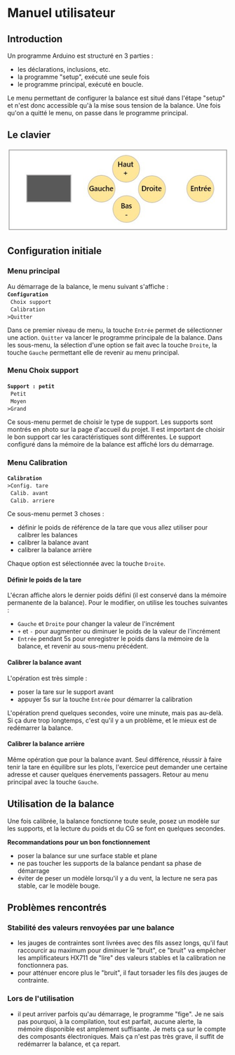 # Manuel utilisateur

## Introduction
Un programme Arduino est structuré en 3 parties :
* les déclarations, inclusions, etc.
* la programme "setup", exécuté une seule fois
* le programme principal, exécuté en boucle.

Le menu permettant de configurer la balance est situé dans l'étape "setup" et n'est donc accessible qu'à la mise sous tension de la balance. Une fois qu'on a quitté le menu, on passe dans le programme principal.


## Le clavier
![clavier](/Images/CGScale-keyboard-fr.jpg)

## Configuration initiale

### Menu principal
Au démarrage de la balance, le menu suivant s'affiche : </br>
**`Configuration`** </br>
` Choix support` </br>
` Calibration` </br>
`>Quitter` </br>

Dans ce premier niveau de menu, la touche `Entrée` permet de sélectionner une action. `Quitter` va lancer le programme principale de la balance.
Dans les sous-menu, la sélection d'une option se fait avec la touche `Droite`, la touche `Gauche` permettant elle de revenir au menu principal.

### Menu Choix support
**`Support : petit `** </br>
` Petit` </br>
` Moyen` </br>
`>Grand` </br>

Ce sous-menu permet de choisir le type de support. Les supports sont montrés en photo sur la page d'accueil du projet. Il est important de choisir le bon support car les caractéristiques sont différentes. Le support configuré dans la mémoire de la balance est affiché lors du démarrage.

### Menu Calibration
**`Calibration`** </br>
`>Config. tare` </br>
` Calib. avant` </br>
` Calib. arriere` </br>

Ce sous-menu permet 3 choses :
* définir le poids de référence de la tare que vous allez utiliser pour calibrer les balances
* calibrer la balance avant
* calibrer la balance arrière </br>

Chaque option est sélectionnée avec la touche `Droite`.

#### Définir le poids de la tare
L'écran affiche alors le dernier poids défini (il est conservé dans la mémoire permanente de la balance). Pour le modifier, on utilise les touches suivantes :
* `Gauche` et `Droite` pour changer la valeur de l'incrément
* `+` et `-` pour augmenter ou diminuer le poids de la valeur de l'incrément
* `Entrée` pendant 5s pour enregistrer le poids dans la mémoire de la balance, et revenir au sous-menu précédent.

#### Calibrer la balance avant
L'opération est très simple :
* poser la tare sur le support avant
* appuyer 5s sur la touche `Entrée` pour démarrer la calibration </br>

L'opération prend quelques secondes, voire une minute, mais pas au-delà. Si ça dure trop longtemps, c'est qu'il y a un problème, et le mieux est de redémarrer la balance.

#### Calibrer la balance arrière
Même opération que pour la balance avant. Seul différence, réussir à faire tenir la tare en équilibre sur les plots, l'exercice peut demander une certaine adresse et causer quelques énervements passagers.
Retour au menu principal avec la touche `Gauche`.

## Utilisation de la balance

Une fois calibrée, la balance fonctionne toute seule, posez un modèle sur les supports, et la lecture du poids et du CG se font en quelques secondes.

**Recommandations pour un bon fonctionnement**
* poser la balance sur une surface stable et plane
* ne pas toucher les supports de la balance pendant sa phase de démarrage
* éviter de peser un modèle lorsqu'il y a du vent, la lecture ne sera pas stable, car le modèle bouge.

## Problèmes rencontrés

### Stabilité des valeurs renvoyées par une balance
* les jauges de contraintes sont livrées avec des fils assez longs, qu'il faut raccourcir au maximum pour diminuer le "bruit", ce "bruit" va empêcher les amplificateurs HX711 de "lire" des valeurs stables et la calibration ne fonctionnera pas.
* pour atténuer encore plus le "bruit", il faut torsader les fils des jauges de contrainte.

### Lors de l'utilisation
* il peut arriver parfois qu'au démarrage, le programme "fige". Je ne sais pas pourquoi, à la compilation, tout est parfait, aucune alerte, la mémoire disponible est amplement suffisante. Je mets ça sur le compte des composants électroniques. Mais ça n'est pas très grave, il suffit de redémarrer la balance, et ça repart.




